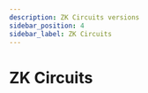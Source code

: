 ```yaml
---
description: ZK Circuits versions
sidebar_position: 4
sidebar_label: ZK Circuits
---
```


# ZK Circuits
